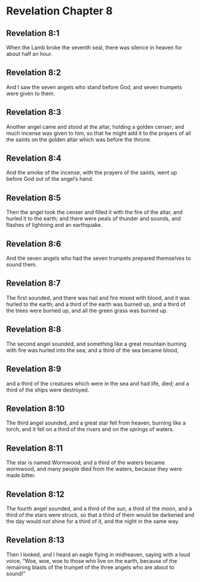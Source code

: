 # Revelation Chapter 8

## Revelation 8:1

When the Lamb broke the seventh seal, there was silence in heaven for about half an hour.

## Revelation 8:2

And I saw the seven angels who stand before God, and seven trumpets were given to them.

## Revelation 8:3

Another angel came and stood at the altar, holding a golden censer; and much incense was given to him, so that he might add it to the prayers of all the saints on the golden altar which was before the throne.

## Revelation 8:4

And the smoke of the incense, with the prayers of the saints, went up before God out of the angel’s hand.

## Revelation 8:5

Then the angel took the censer and filled it with the fire of the altar, and hurled it to the earth; and there were peals of thunder and sounds, and flashes of lightning and an earthquake.

## Revelation 8:6

And the seven angels who had the seven trumpets prepared themselves to sound them.

## Revelation 8:7

The first sounded, and there was hail and fire mixed with blood, and it was hurled to the earth; and a third of the earth was burned up, and a third of the trees were burned up, and all the green grass was burned up.

## Revelation 8:8

The second angel sounded, and something like a great mountain burning with fire was hurled into the sea; and a third of the sea became blood,

## Revelation 8:9

and a third of the creatures which were in the sea and had life, died; and a third of the ships were destroyed.

## Revelation 8:10

The third angel sounded, and a great star fell from heaven, burning like a torch, and it fell on a third of the rivers and on the springs of waters.

## Revelation 8:11

The star is named Wormwood; and a third of the waters became wormwood, and many people died from the waters, because they were made bitter.

## Revelation 8:12

The fourth angel sounded, and a third of the sun, a third of the moon, and a third of the stars were struck, so that a third of them would be darkened and the day would not shine for a third of it, and the night in the same way.

## Revelation 8:13

Then I looked, and I heard an eagle flying in midheaven, saying with a loud voice, “Woe, woe, woe to those who live on the earth, because of the remaining blasts of the trumpet of the three angels who are about to sound!”
